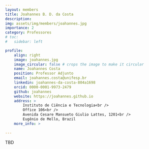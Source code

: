 ```yaml
---
layout: members
title: Joahannes B. D. da Costa
description: 
img: assets/img/members/joahannes.jpg
importance: 2
category: Professores
# toc:
#   sidebar: left

profile:
    align: right
    image: joahannes.jpg
    image_circular: false # crops the image to make it circular
    name: Joahannes Costa
    position: Professor Adjunto
    email: joahannes.costa@unifesp.br
    linkedin: joahannes-da-costa-804a1698
    orcid: 0000-0001-9973-2479
    github: joahannes
    website: https://joahannes.github.io
    address: >
        Instituto de Ciência e Tecnologia<br />
        Office 106<br />
        Avenida Cesare Mansueto Giulio Lattes, 1201<br />
        Eugênio de Mello, Brazil
    more_info: >
      
---
```


TBD
